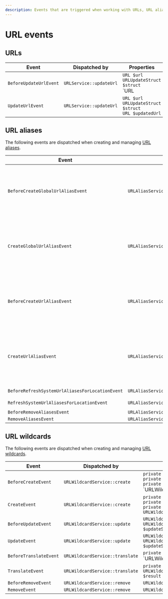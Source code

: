 ```yaml
---
description: Events that are triggered when working with URLs, URL aliases and URL wildcards.
---
```


# URL events

## URLs

| Event | Dispatched by | Properties |
|---|---|---|
|`BeforeUpdateUrlEvent`|`URLService::updateUrl`|`URL $url`</br>`URLUpdateStruct $struct`</br>`URL|null $updatedUrl`|
|`UpdateUrlEvent`|`URLService::updateUrl`|`URL $url`</br>`URLUpdateStruct $struct`</br>`URL $updatedUrl`|

## URL aliases

The following events are dispatched when creating and managing [URL aliases](../../url_management.md#url-aliases).

| Event | Dispatched by | Properties |
|---|---|---|
|`BeforeCreateGlobalUrlAliasEvent`|`URLAliasService::createGlobalUrlAlias`|`private $resource`</br>`private $path`</br>`private $languageCode`</br>`private $forwarding`</br>`private $alwaysAvailable`</br>`URLAlias|null $urlAlias`|
|`CreateGlobalUrlAliasEvent`|`URLAliasService::createGlobalUrlAlias`|`private $resource`</br>`private $path`</br>`private $languageCode`</br>`private $forwarding`</br>`private $alwaysAvailable`</br>`URLAlias $urlAlias`|
|`BeforeCreateUrlAliasEvent`|`URLAliasService::createUrlAlias`|`Location $location`</br>`private $path`</br>`private $languageCode`</br>`private $forwarding`</br>`private $alwaysAvailable`</br>`URLAlias|null $urlAlias`|
|`CreateUrlAliasEvent`|`URLAliasService::createUrlAlias`|`Location $location`</br>`private $path`</br>`private $languageCode`</br>`private $forwarding`</br>`private $alwaysAvailable`</br>`URLAlias $urlAlias`|
|`BeforeRefreshSystemUrlAliasesForLocationEvent`|`URLAliasService::refreshSystemUrlAliasesForLocation`|`Location $location`|
|`RefreshSystemUrlAliasesForLocationEvent`|`URLAliasService::refreshSystemUrlAliasesForLocation`|`Location $location`|
|`BeforeRemoveAliasesEvent`|`URLAliasService::removeAliases`|`array $aliasList`|
|`RemoveAliasesEvent`|`URLAliasService::removeAliases`|`array $aliasList`|

## URL wildcards

The following events are dispatched when creating and managing [URL wildcards](../../url_management.md#url-wildcards).

| Event | Dispatched by | Properties |
|---|---|---|
|`BeforeCreateEvent`|`URLWildcardService::create`|`private $sourceUrl`</br>`private $destinationUrl`</br>`private $forward`</br>`URLWildcard|null $urlWildcard`|
|`CreateEvent`|`URLWildcardService::create`|`private $sourceUrl`</br>`private $destinationUrl`</br>`private $forward`</br>`URLWildcard $urlWildcard`|
|`BeforeUpdateEvent`|`URLWildcardService::update`|`URLWildcard $urlWildcard`</br>`URLWildcardUpdateStruct $updateStruct`|
|`UpdateEvent`|`URLWildcardService::update`|`URLWildcard $urlWildcard`</br>`URLWildcardUpdateStruct $updateStruct`|
|`BeforeTranslateEvent`|`URLWildcardService::translate`|`private $url`</br>`URLWildcardTranslationResult|null $result`|
|`TranslateEvent`|`URLWildcardService::translate`|`private $url`</br>`URLWildcardTranslationResult $result`|
|`BeforeRemoveEvent`|`URLWildcardService::remove`|`URLWildcard $urlWildcard`|
|`RemoveEvent`|`URLWildcardService::remove`|`URLWildcard $urlWildcard`|
